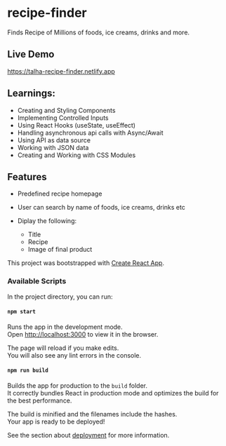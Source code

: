 # recipe-finder
Finds Recipe of Millions of foods, ice creams, drinks and more.

## Live Demo
https://talha-recipe-finder.netlify.app

## Learnings:
+  Creating and Styling Components
+  Implementing Controlled Inputs
+  Using React Hooks (useState, useEffect)
+  Handling asynchronous api calls with Async/Await
+  Using API as data source
+  Working with JSON data
+  Creating and Working with CSS Modules 

## Features
- Predefined recipe homepage
- User can search by name of foods, ice creams, drinks etc
- Diplay the following:

  + Title
  + Recipe
  + Image of final product



This project was bootstrapped with [Create React App](https://github.com/facebook/create-react-app).

### Available Scripts

In the project directory, you can run:

#### `npm start`

Runs the app in the development mode.<br />
Open [http://localhost:3000](http://localhost:3000) to view it in the browser.

The page will reload if you make edits.<br />
You will also see any lint errors in the console.


#### `npm run build`

Builds the app for production to the `build` folder.<br />
It correctly bundles React in production mode and optimizes the build for the best performance.

The build is minified and the filenames include the hashes.<br />
Your app is ready to be deployed!

See the section about [deployment](https://facebook.github.io/create-react-app/docs/deployment) for more information.

